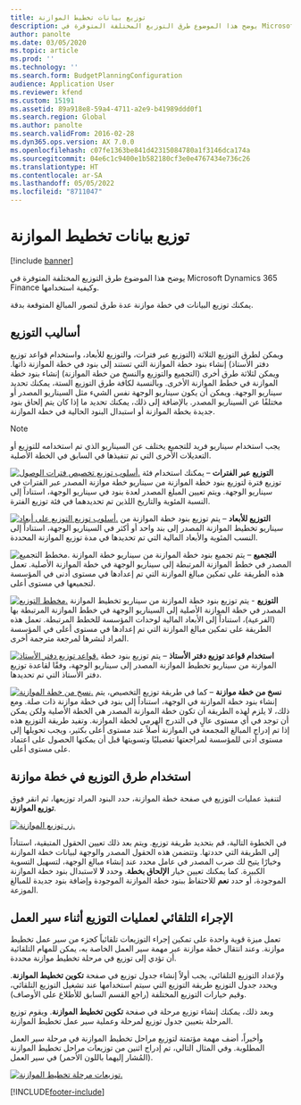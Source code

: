 ```yaml
---
title: توزيع بيانات تخطيط الموازنة
description: يوضح هذا الموضوع طرق التوزيع المختلفة المتوفرة في Microsoft Dynamics 365 Finance وكيفية استخدامها.
author: panolte
ms.date: 03/05/2020
ms.topic: article
ms.prod: ''
ms.technology: ''
ms.search.form: BudgetPlanningConfiguration
audience: Application User
ms.reviewer: kfend
ms.custom: 15191
ms.assetid: 89a918e8-59a4-4711-a2e9-b41989ddd0f1
ms.search.region: Global
ms.author: panolte
ms.search.validFrom: 2016-02-28
ms.dyn365.ops.version: AX 7.0.0
ms.openlocfilehash: c07fe1363be841d42315084780a1f3146dca174a
ms.sourcegitcommit: 04e6c1c9400e1b582180cf3e0e4767434e736c26
ms.translationtype: HT
ms.contentlocale: ar-SA
ms.lasthandoff: 05/05/2022
ms.locfileid: "8711047"
---
```

# <a name="budget-planning-data-allocation"></a>توزيع بيانات تخطيط الموازنة

[!include [banner](../includes/banner.md)]

يوضح هذا الموضوع طرق التوزيع المختلفة المتوفرة في Microsoft Dynamics 365 Finance وكيفية استخدامها.  

يمكنك توزيع البيانات في خطة موازنة عدة طرق لتصور المبالغ المتوقعة بدقة.

## <a name="allocation-methods"></a>أساليب التوزيع
ويمكن لطرق التوزيع الثلاثة (التوزيع عبر فترات، والتوزيع للأبعاد، واستخدام قواعد توزيع دفتر الأستاذ) إنشاء بنود خطة الموازنة التي تستند إلى بنود في خطة الموازنة ذاتها. ويمكن لثلاثة طرق أخرى (التجميع والتوزيع والنسخ من خطة الموازنة) إنشاء بنود خطة الموازنة في خطط الموازنة الأخرى. وبالنسبة لكافة طرق التوزيع الستة، يمكنك تحديد سيناريو الوجهة. ويمكن أن يكون سيناريو الوجهة نفس الشيء مثل السيناريو المصدر أو مختلفًا عن السيناريو المصدر. بالإضافة إلى ذلك، يمكنك تحديد ما إذا كان يتم إلحاق بنود جديدة بخطة الموازنة أو استبدال البنود الحالية في خطة الموازنة.

> [!NOTE] 
> يجب استخدام سيناريو فريد للتجميع يختلف عن السيناريو الذي تم استخدامه للتوزيع أو التعديلات الأخرى التي تم تنفيذها في السابق في الخطة الأصلية.  

[![أسلوب توزيع تخصيص فترات الوصول.](./media/allocateacrossperiods-300x259.png)](./media/allocateacrossperiods.png)
**التوزيع عبر الفترات** – يمكنك استخدام فئة توزيع فترة لتوزيع بنود خطة الموازنة من سيناريو خطة موازنة المصدر عبر الفترات في سيناريو الوجهة. ويتم تعيين المبلغ المصدر لعدة بنود في سيناريو الوجهة، استناداً إلى النسبة المئوية والتاريخ اللذين تم تحديدهما في فئة توزيع الفترة.         

[![أسلوب توزيع التوزيع على أبعاد.](./media/allocatetodimensions.jpg)](./media/allocatetodimensions.jpg)
**التوزيع للأبعاد** – يتم توزيع بنود خطة الموازنة من سيناريو تخطيط الموازنة المصدر إلى بند واحد أو أكثر في السيناريو الوجهة، استناداً إلى النسب المئوية والأبعاد المالية التي تم تحديدها في مدة توزيع الموازنة المحددة.           

![مخطط التجميع.](./media/aggregatechart-300x230.png)
**التجميع** – يتم تجميع بنود خطة الموازنة من سيناريو خطة الموازنة المصدر في خطط الموازنة المرتبطة إلى سيناريو الوجهة في خطة الموازنة الأصلية. تعمل هذه الطريقة على تمكين مبالغ الموازنة التي تم إعدادها في مستوى أدنى في المؤسسة لتجميعها في مستوى أعلى.          

[![مخطط التوزيع.](./media/distributechart-300x230.png)](./media/distributechart.png)
**التوزيع** - يتم توزيع بنود خطة الموازنة من سيناريو تخطيط الموازنة المصدر في خطة الموازنة الأصلية إلى السيناريو الوجهة في خطط الموازنة المرتبطة بها (الفرعية)، استناداً إلى الأبعاد المالية لوحدات المؤسسة للخطط المرتبطة. تعمل هذه الطريقة على تمكين مبالغ الموازنة التي تم إعدادها في مستوى أعلى في المؤسسة المراد لنشرها لمرجعة مترجمة أخرى.           

[![قواعد توزيع دفتر الأستاذ.](./media/ledgerallocationrules-300x202.png)](./media/ledgerallocationrules.png)
**استخدام قواعد توزيع دفتر الأستاذ** – يتم توزيع بنود خطة الموازنة من سيناريو تخطيط الموازنة المصدر إلى سيناريو الوجهة، وفقًا لقاعدة توزيع دفتر الأستاذ‬ التي تم تحديدها. 

[![نسخ من خطة الموازنة.](./media/copyfrombudgetplan-187x300.png)](./media/copyfrombudgetplan.png)
**نسخ من خطة موازنة‬** – كما في طريقة توزيع التخصيص، يتم إنشاء بنود خطة الموازنة في الوجهة، استناداً إلى بنود في خطة موازنة ذات صلة. ومع ذلك، لا يلزم لهذه الطريقة أن تكون خطة الموازنة المصدر هي الخطة الأصلية ولكن يمكن أن توجد في أي مستوى عالٍ في التدرج الهرمي لخطة الموازنة. وتفيد طريقة التوزيع هذه إذا تم إدراج المبالغ المجمعة في الموازنة أصلاً عند مستوى أعلى بكثير، ويجب تحويلها إلى مستوى أدنى للمؤسسة لمراجعتها تفصيليًا وتسويتها قبل أن يمكنها الحصول على اعتماد على مستوى أعلى.          

## <a name="using-allocation-methods-in-a-budget-plan"></a>استخدام طرق التوزيع في خطة موازنة
لتنفيذ عمليات التوزيع في صفحة خطة الموازنة، حدد البنود المراد توزيعها، ثم انقر فوق **توزيع الموازنة**.

[![زر توزيع الموازنة.](./media/allocatebudgetbutton-300x84.png)](./media/allocatebudgetbutton.png) 

في الخطوة التالية، قم بتحديد طريقة توزيع. ويتم بعد ذلك تعيين الحقول المتبقية، استناداً إلى الطريقة التي حددتها. وتتضمن هذه الحقول المصدر والوجهة لبيانات خطة الموازنة وخيارًا يتيح لك ضرب المصدر في عامل محدد عند إنشاء مبالغ الوجهة، لتسهيل التسوية الكبيرة. كما يمكنك تعيين خيار **الإلحاق بخطة**. وحدد **لا** لاستبدال بنود خطة الموازنة الموجودة، أو حدد **نعم** للاحتفاظ ببنود خطة الموازنة الموجودة وإضافة بنود جديدة للمبالغ الموزعة.

## <a name="automating-allocations-during-a-workflow"></a>الإجراء التلقائي لعمليات التوزيع أثناء سير العمل
تعمل ميزة قوية واحدة على تمكين إجراء التوزيعات تلقائياً كجزء من سير عمل تخطيط موازنة. وعند انتقال خطة موازنة عبر مهمة سير العمل الخاصة به، يمكن للمهام التلقائية أن تؤدي إلى توزيع في مرحلة تخطيط موازنة محددة. 

ولإعداد التوزيع التلقائي، يجب أولاً إنشاء جدول توزيع في صفحة **تكوين تخطيط الموازنة**. ويحدد جدول التوزيع طريقة التوزيع التي سيتم استخدامها عند تشغيل التوزيع التلقائي، وقيم خيارات التوزيع المختلفة (راجع القسم السابق للأطلاع على الأوصاف). 

وبعد ذلك، يمكنك إنشاء توزيع مرحلة في صفحة **تكوين تخطيط الموازنة**. ويقوم توزيع المرحلة بتعيين جدول توزيع لمرحلة وعملية سير عمل تخطيط الموازنة. 

وأخيراً، أضف مهمة مؤتمتة لتوزيع مراحل تخطيط الموازنة في مرحلة سير العمل المطلوبة. وفي المثال التالي، تم إدراج اثنين من توزيعات مراحل تخطيط الموازنة (المُشار إليهما باللون الأحمر) في سير العمل.

[![توزيعات مرحلة تخطيط الموازنة.](./media/budgetplanningstageallocations-300x300.png)](./media/budgetplanningstageallocations.png)





[!INCLUDE[footer-include](../../includes/footer-banner.md)]
